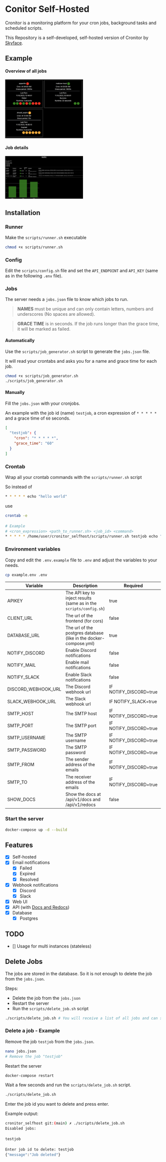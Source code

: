 # Conitor Self-Hosted

Cronitor is a monitoring platform for your cron jobs, background tasks and scheduled scripts.

This Repository is a self-developed, self-hosted version of Cronitor by [Skyface](https://skyface.de).

## Example

#### Overview of all jobs

<img src="assets/images/index.png" alt="Index" width="50%">

#### Job details

<img src="assets/images/restic_job.png" alt="Job" width="50%">

## Installation

### Runner

Make the `scripts/runner.sh` executable

```bash
chmod +x scripts/runner.sh
```

### Config

Edit the `scripts/config.sh` file and set the `API_ENDPOINT` and `API_KEY` (same as in the following `.env` file).

### Jobs

The server needs a `jobs.json` file to know which jobs to run.

> **NAMES** must be unique and can only contain letters, numbers and underscores (No spaces are allowed).

> **GRACE TIME** is in seconds. If the job runs longer than the grace time, it will be marked as failed.

#### Automatically

Use the `scripts/job_generator.sh` script to generate the `jobs.json` file.

It will read your crontabs and asks you for a name and grace time for each job.

```bash
chmod +x scripts/job_generator.sh
./scripts/job_generator.sh
```

#### Manually

Fill the `jobs.json` with your cronjobs.

An example with the job id (name) `testjob`, a cron expression of `* * * * *` and a grace time of `60` seconds.

```json
[
  "testjob": {
    "cron": "* * * * *",
    "grace_time": "60"
  }
]
```

### Crontab

Wrap all your crontab commands with the `scripts/runner.sh` script

So instead of

```bash
* * * * * echo "hello world"
```

use

```bash
crontab -e

# Example
# <cron_expression> <path_to_runner.sh> <job_id> <command>
* * * * * /home/user/cronitor_selfhost/scripts/runner.sh testjob echo "hello world"
```

### Environment variables

Copy and edit the `.env.example` file to `.env` and adjust the variables to your needs.

```bash
cp example.env .env
```

| Variable            | Description                                                        | Required               | Default     |
| ------------------- | ------------------------------------------------------------------ | ---------------------- | ----------- |
| APIKEY              | The API key to inject results (same as in the `scripts/config.sh`) | true                   |             |
| CLIENT_URL          | The url of the frontend (for cors)                                 | false                  | [SAME-SITE] |
| DATABASE_URL        | The url of the postgres database (like in the docker-compose.yml)  | true                   |             |
| NOTIFY_DISCORD      | Enable Discord notifications                                       | false                  | false       |
| NOTIFY_MAIL         | Enable mail notifications                                          | false                  | false       |
| NOTIFY_SLACK        | Enable Slack notifications                                         | false                  | false       |
| DISCORD_WEBHOOK_URL | The Discord webhook url                                            | IF NOTIFY_DISCORD=true |             |
| SLACK_WEBHOOK_URL   | The Slack webhook url                                              | IF NOTIFY_SLACK=true   |             |
| SMTP_HOST           | The SMTP host                                                      | IF NOTIFY_DISCORD=true |             |
| SMTP_PORT           | The SMTP port                                                      | IF NOTIFY_DISCORD=true |             |
| SMTP_USERNAME       | The SMTP username                                                  | IF NOTIFY_DISCORD=true |             |
| SMTP_PASSWORD       | The SMTP password                                                  | IF NOTIFY_DISCORD=true |             |
| SMTP_FROM           | The sender address of the emails                                   | IF NOTIFY_DISCORD=true |             |
| SMTP_TO             | The receiver address of the emails                                 | IF NOTIFY_DISCORD=true |             |
| SHOW_DOCS           | Show the docs at /api/v1/docs and /api/v1/redocs                   | false                  | false       |

### Start the server

```bash
docker-compose up -d --build
```

## Features

- [x] Self-hosted
- [x] Email notifications
  - [x] Failed
  - [x] Expired
  - [x] Resolved
- [x] Webhook notifications
  - [x] Discord
  - [x] Slack
- [x] Web UI
- [x] API (with [Docs and Redocs](environment-variables))
- [x] Database
  - [x] Postgres

## TODO

- [] Usage for multi instances (stateless)

## Delete Jobs

The jobs are stored in the database.
So it is not enough to delete the job from the `jobs.json`.

Steps:

- Delete the job from the `jobs.json`
- Restart the server
- Run the `scripts/delete_job.sh` script

```bash
./scripts/delete_job.sh # You will receive a list of all jobs and can select the job you want to delete.
```

### Delete a job - Example

Remove the job `testjob` from the `jobs.json`.

```bash
nano jobs.json
# Remove the job "testjob"
```

Restart the server

```bash
docker-compose restart
```

Wait a few seconds and run the `scripts/delete_job.sh` script.

```bash
./scripts/delete_job.sh
```

Enter the job id you want to delete and press enter.

Example output:

```bash
cronitor_selfhost git:(main) ✗ ./scripts/delete_job.sh
Disabled jobs:

testjob

Enter job id to delete: testjob
{"message":"Job deleted"}
```
